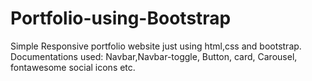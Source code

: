 # Portfolio-using-Bootstrap
Simple Responsive portfolio website just using html,css and bootstrap.
Documentations used: Navbar,Navbar-toggle, Button, card, Carousel, fontawesome social icons etc.
